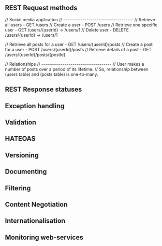 ## REST Request methods
// Social media application
// ------------------------------------
// Retrieve all users - GET /users
// Create a user - POST /users
// Retrieve one specific user - GET /users/{userId} -> /users/1
// Delete user - DELETE /users/{userId} -> /users/1

// Retrieve all posts for a user - GET /users/{userId}/posts
// Create a post for a user - POST /users/{userId}/posts
// Retrieve details of a post - GET /users/{userId}/posts/{postId}

// Relationships
// ------------------------------------
// User makes a number of posts over a period of its lifetime.
// So, relationship between (users table) and (posts table) is one-to-many.

## REST Response statuses
## Exception handling
## Validation
## HATEOAS
## Versioning
## Documenting
## Filtering
## Content Negotiation
## Internationalisation
## Monitoring web-services